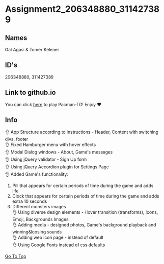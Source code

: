 # Assignment2_206348880_311427389
 
## Names
Gal Agasi & Tomer Kelener

## ID's
206348880, 311427389

## Link to github.io
You can click [here](https://web-development-environments-2021.github.io/Assignment2_206348880_311427389/) to play Pacman-TG!
Enjoy :heart:

## Info
:ok_hand: App Structure according to instructions - Header, Content with switching divs, footer<br />
:ok_hand: Fixed Hamburger menu with hover effects<br />
:ok_hand: Modal Dialog windows - About, Game's messages<br />
:ok_hand: Using jQuery validator - Sign Up form<br />
:ok_hand: Using jQuery Accordion plugin for Settings Page<br />
:ok_hand: Added Game's functionality: <br />
  1. Pill that appears for certain periods of time during the game and adds life<br />
  2. Clock that appears for certain periods of time during the game and adds extra 10 seconds<br/>
  3. Different monsters images<br/>
:ok_hand: Using diverse design elements - Hover transition (transforms), Icons, Emoji, Backgrounds Images<br />
:ok_hand: Adding media - designed photos, Game's background playback and winning&loosing sounds<br />
:ok_hand: Adding web icon page - instead of default<br />
:ok_hand: Using Google Fonts instead of css defaults<br />


[Go To Top](#Assignment2_206348880_311427389)
